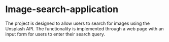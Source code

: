 # Image-search-application
The project is designed to allow users to search for images using the Unsplash API. The functionality is implemented through a web page with an input form for users to enter their search query. 
